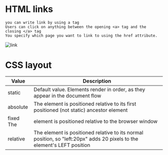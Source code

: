 # HTML links 

```
you can write link by using a tag  
Users can click on anything between the opening <a> tag and the closing </a> tag
You specify which page you want to link to using the href attribute.
```

![link](https://www.wikihow.com/images/6/6c/Add-a-Hyperlink-with-HTML-Step-6-Version-2.jpg)

# CSS layout 

Value	| Description	
------|-----------
static |	Default value. Elements render in order, as they appear in the document flow	
absolute |	The element is positioned relative to its first positioned (not static) ancestor element	
fixed	The | element is positioned relative to the browser window	
relative |	The element is positioned relative to its normal position, so "left:20px" adds 20 pixels to the element's LEFT position
